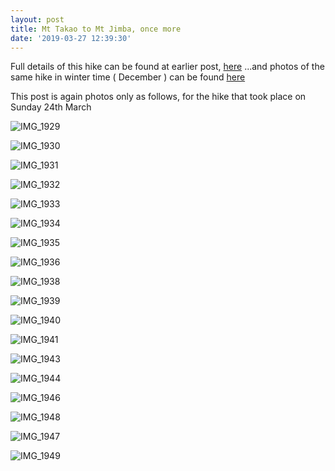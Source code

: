 ```yaml
---
layout: post
title: Mt Takao to Mt Jimba, once more
date: '2019-03-27 12:39:30'
---
```


Full details of this hike can be found at earlier post, [here](https://oyaji-hiking.saigos.space/mt-takao-to-mt-jimba/)
...and photos of the same hike in winter time ( December ) can be found [here](https://oyaji-hiking.saigos.space/mt-takao-to-mt-jimba-again/)

This post is again photos only as follows, for the hike that took place on Sunday 24th March

![IMG_1929](/content/images/2019/03/IMG_1929.JPG)

![IMG_1930](/content/images/2019/03/IMG_1930.JPG)

![IMG_1931](/content/images/2019/03/IMG_1931.JPG)

![IMG_1932](/content/images/2019/03/IMG_1932.JPG)

![IMG_1933](/content/images/2019/03/IMG_1933.JPG)

![IMG_1934](/content/images/2019/03/IMG_1934.JPG)

![IMG_1935](/content/images/2019/03/IMG_1935.JPG)

![IMG_1936](/content/images/2019/03/IMG_1936.JPG)

![IMG_1938](/content/images/2019/03/IMG_1938.JPG)

![IMG_1939](/content/images/2019/03/IMG_1939.JPG)

![IMG_1940](/content/images/2019/03/IMG_1940.JPG)

![IMG_1941](/content/images/2019/03/IMG_1941.JPG)

![IMG_1943](/content/images/2019/03/IMG_1943.JPG)

![IMG_1944](/content/images/2019/03/IMG_1944.JPG)

![IMG_1946](/content/images/2019/03/IMG_1946.JPG)

![IMG_1948](/content/images/2019/03/IMG_1948.JPG)

![IMG_1947](/content/images/2019/03/IMG_1947.JPG)

![IMG_1949](/content/images/2019/03/IMG_1949.JPG)




